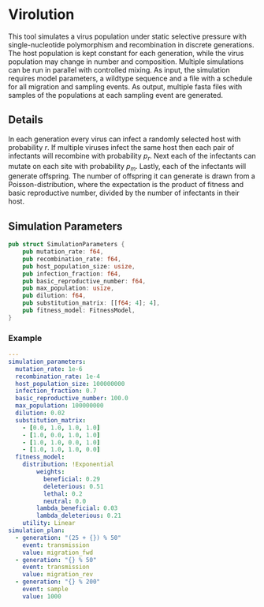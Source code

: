 # Virolution

This tool simulates a virus population under static selective pressure with
single-nucleotide polymorphism and recombination in discrete generations.  The
host population is kept constant for each generation, while the virus population
may change in number and composition. Multiple simulations can be run in
parallel with controlled mixing. As input, the simulation requires model
parameters, a wildtype sequence and a file with a schedule for all migration and
sampling events. As output, multiple fasta files with samples of the populations
at each sampling event are generated.

## Details

In each generation every virus can infect a randomly selected host with
probability $r$. If multiple viruses infect the same host then each pair of
infectants will recombine with probability $p_r$. Next each of the infectants
can mutate on each site with probability $p_m$. Lastly, each of the infectants
will generate offspring. The number of offspring it can generate is drawn from
a Poisson-distribution, where the expectation is the product of fitness and
basic reproductive number, divided by the number of infectants in their host.

## Simulation Parameters

```rust
pub struct SimulationParameters {
    pub mutation_rate: f64,
    pub recombination_rate: f64,
    pub host_population_size: usize,
    pub infection_fraction: f64,
    pub basic_reproductive_number: f64,
    pub max_population: usize,
    pub dilution: f64,
    pub substitution_matrix: [[f64; 4]; 4],
    pub fitness_model: FitnessModel,
}
```

### Example

```yaml
---
simulation_parameters:
  mutation_rate: 1e-6
  recombination_rate: 1e-4
  host_population_size: 100000000
  infection_fraction: 0.7
  basic_reproductive_number: 100.0
  max_population: 100000000
  dilution: 0.02
  substitution_matrix:
    - [0.0, 1.0, 1.0, 1.0]
    - [1.0, 0.0, 1.0, 1.0]
    - [1.0, 1.0, 0.0, 1.0]
    - [1.0, 1.0, 1.0, 0.0]
  fitness_model:
    distribution: !Exponential
        weights:
          beneficial: 0.29
          deleterious: 0.51
          lethal: 0.2
          neutral: 0.0
        lambda_beneficial: 0.03
        lambda_deleterious: 0.21
    utility: Linear
simulation_plan:
  - generation: "(25 + {}) % 50"
    event: transmission
    value: migration_fwd
  - generation: "{} % 50"
    event: transmission
    value: migration_rev
  - generation: "{} % 200"
    event: sample
    value: 1000
```
